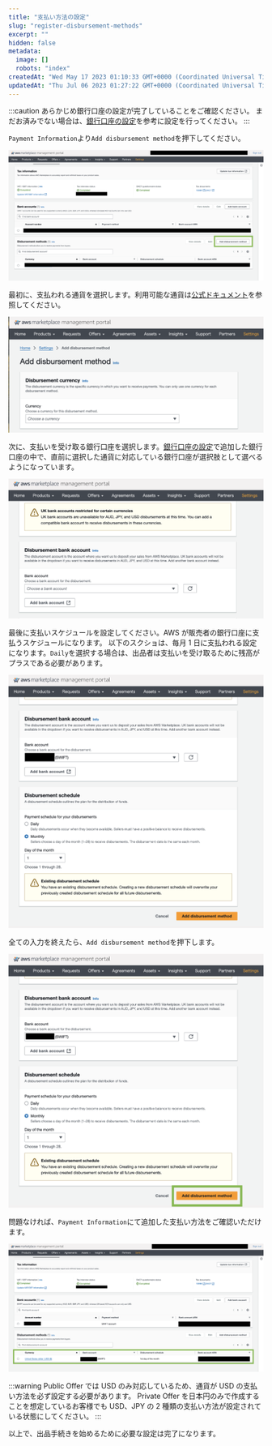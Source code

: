```yaml
---
title: "支払い方法の設定"
slug: "register-disbursement-methods"
excerpt: ""
hidden: false
metadata:
  image: []
  robots: "index"
createdAt: "Wed May 17 2023 01:10:33 GMT+0000 (Coordinated Universal Time)"
updatedAt: "Thu Jul 06 2023 01:27:22 GMT+0000 (Coordinated Universal Time)"
---
```


:::caution
あらかじめ銀行口座の設定が完了していることをご確認ください。
まだお済みでない場合は、[銀行口座の設定](/docs/aws-marketplace-integration/aws-marketplace-seller-registration/register-bank-account)を参考に設定を行ってください。
:::

`Payment Information`より`Add disbursement method`を押下してください。

![new-register-disbursement-methods-1](/ja/img/aws-marketplace-integration/register-disbursement-methods/new-register-disbursement-methods-1.png)

最初に、支払われる通貨を選択します。利用可能な通貨は[公式ドキュメント](https://docs.aws.amazon.com/ja_jp/marketplace/latest/userguide/disbursement.html#currency)を参照してください。

![new-register-disbursement-methods-2](/ja/img/aws-marketplace-integration/register-disbursement-methods/new-register-disbursement-methods-2.png)

次に、支払いを受け取る銀行口座を選択します。[銀行口座の設定](/docs/aws-marketplace-integration/aws-marketplace-seller-registration/register-bank-account)で追加した銀行口座の中で、直前に選択した通貨に対応している銀行口座が選択肢として選べるようになっています。

![new-register-disbursement-methods-3](/ja/img/aws-marketplace-integration/register-disbursement-methods/new-register-disbursement-methods-3.png)

最後に支払いスケジュールを設定してください。AWS が販売者の銀行口座に支払うスケジュールになります。
以下のスクショは、毎月 1 日に支払われる設定になります。`Daily`を選択する場合は、出品者は支払いを受け取るために残高がプラスである必要があります。

![new-register-disbursement-methods-4](/ja/img/aws-marketplace-integration/register-disbursement-methods/new-register-disbursement-methods-4.png)

全ての入力を終えたら、`Add disbursement method`を押下します。

![new-register-disbursement-methods-5](/ja/img/aws-marketplace-integration/register-disbursement-methods/new-register-disbursement-methods-5.png)

問題なければ、`Payment Information`にて追加した支払い方法をご確認いただけます。

![new-register-disbursement-methods-6](/ja/img/aws-marketplace-integration/register-disbursement-methods/new-register-disbursement-methods-6.png)

:::warning
Public Offer では USD のみ対応しているため、通貨が USD の支払い方法を必ず設定する必要があります。
Private Offer を日本円のみで作成することを想定しているお客様でも USD、JPY の 2 種類の支払い方法が設定されている状態にしてください。
:::

以上で、出品手続きを始めるために必要な設定は完了になります。
